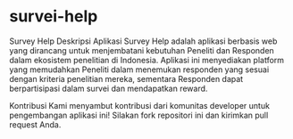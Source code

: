 # survei-help
Survey Help
Deskripsi Aplikasi
Survey Help adalah aplikasi berbasis web yang dirancang untuk menjembatani kebutuhan Peneliti dan Responden dalam ekosistem penelitian di Indonesia. Aplikasi ini menyediakan platform yang memudahkan Peneliti dalam menemukan responden yang sesuai dengan kriteria penelitian mereka, sementara Responden dapat berpartisipasi dalam survei dan mendapatkan reward.

Kontribusi
Kami menyambut kontribusi dari komunitas developer untuk pengembangan aplikasi ini! Silakan fork repositori ini dan kirimkan pull request Anda.
